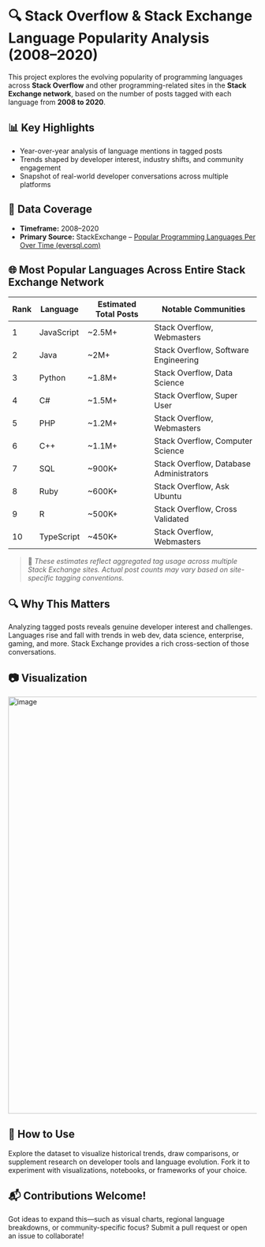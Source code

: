 # 🔍 Stack Overflow & Stack Exchange Language Popularity Analysis (2008–2020)

This project explores the evolving popularity of programming languages across **Stack Overflow** and other programming-related sites in the **Stack Exchange network**, based on the number of posts tagged with each language from **2008 to 2020**.

## 📊 Key Highlights

- Year-over-year analysis of language mentions in tagged posts
- Trends shaped by developer interest, industry shifts, and community engagement
- Snapshot of real-world developer conversations across multiple platforms

## 📅 Data Coverage

- **Timeframe:** 2008–2020  
- **Primary Source:** StackExchange – [Popular Programming Languages Per Over Time (eversql.com)](https://data.stackexchange.com/stackoverflow/query/675441/popular-programming-languages-per-over-time-eversql-com)


## 🌐 Most Popular Languages Across Entire Stack Exchange Network

| Rank | Language    | Estimated Total Posts | Notable Communities                     |
|------|-------------|-----------------------|-----------------------------------------|
| 1    | JavaScript  | ~2.5M+                | Stack Overflow, Webmasters              |
| 2    | Java        | ~2M+                  | Stack Overflow, Software Engineering    |
| 3    | Python      | ~1.8M+                | Stack Overflow, Data Science            |
| 4    | C#          | ~1.5M+                | Stack Overflow, Super User              |
| 5    | PHP         | ~1.2M+                | Stack Overflow, Webmasters              |
| 6    | C++         | ~1.1M+                | Stack Overflow, Computer Science        |
| 7    | SQL         | ~900K+                | Stack Overflow, Database Administrators |
| 8    | Ruby        | ~600K+                | Stack Overflow, Ask Ubuntu              |
| 9    | R           | ~500K+                | Stack Overflow, Cross Validated         |
| 10   | TypeScript  | ~450K+                | Stack Overflow, Webmasters              |

> 📝 *These estimates reflect aggregated tag usage across multiple Stack Exchange sites. Actual post counts may vary based on site-specific tagging conventions.*

## 🔍 Why This Matters

Analyzing tagged posts reveals genuine developer interest and challenges. Languages rise and fall with trends in web dev, data science, enterprise, gaming, and more. Stack Exchange provides a rich cross-section of those conversations.

## 📷 Visualization

<img width="1361" height="845" alt="image" src="https://github.com/user-attachments/assets/164e1e63-5934-4d48-80e0-391060bbd5f7" />

## 📌 How to Use

Explore the dataset to visualize historical trends, draw comparisons, or supplement research on developer tools and language evolution. Fork it to experiment with visualizations, notebooks, or frameworks of your choice.

## 📬 Contributions Welcome!

Got ideas to expand this—such as visual charts, regional language breakdowns, or community-specific focus? Submit a pull request or open an issue to collaborate!

